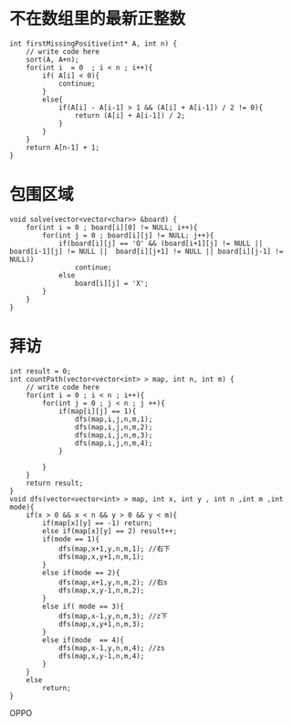 
# 不在数组里的最新正整数 

    int firstMissingPositive(int* A, int n) {
        // write code here
        sort(A, A+n);
        for(int i  = 0  ; i < n ; i++){
            if( A[i] < 0){
                continue;
            }
            else{
                if(A[i] - A[i-1] > 1 && (A[i] + A[i-1]) / 2 != 0){
                    return (A[i] + A[i-1]) / 2;
                }
            }
        }
        return A[n-1] + 1;
    }


# 包围区域
    void solve(vector<vector<char>> &board) {
        for(int i = 0 ; board[i][0] != NULL; i++){
            for(int j = 0 ; board[i][j] != NULL; j++){
                if(board[i][j] == 'O' && (board[i+1][j] != NULL ||  board[i-1][j] != NULL ||  board[i][j+1] != NULL || board[i][j-1] != NULL))
                    continue;
                else
                    board[i][j] = 'X';
            }
        }
    }


# 拜访
    int result = 0;
    int countPath(vector<vector<int> > map, int n, int m) {
        // write code here
        for(int i = 0 ; i < n ; i++){
            for(int j = 0 ; j < n ; j ++){
                if(map[i][j] == 1){
                    dfs(map,i,j,n,m,1);
                    dfs(map,i,j,n,m,2);
                    dfs(map,i,j,n,m,3);
                    dfs(map,i,j,n,m,4);
                }

            }
        }
        return result;
    }
    void dfs(vector<vector<int> > map, int x, int y , int n ,int m ,int mode){
        if(x > 0 && x < n && y > 0 && y < m){
            if(map[x][y] == -1) return;
            else if(map[x][y] == 2) result++;
            if(mode == 1){
                dfs(map,x+1,y,n,m,1); //右下
                dfs(map,x,y+1,n,m,1);
            }
            else if(mode == 2){
                dfs(map,x+1,y,n,m,2); //右s
                dfs(map,x,y-1,n,m,2);
            }
            else if( mode == 3){
                dfs(map,x-1,y,n,m,3); //z下
                dfs(map,x,y+1,n,m,3);
            }
            else if(mode  == 4){
                dfs(map,x-1,y,n,m,4); //zs
                dfs(map,x,y-1,n,m,4);
            }
        }
        else 
            return;
    }





OPPO
